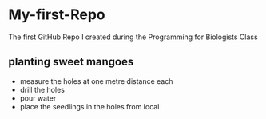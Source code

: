 # My-first-Repo
The first GitHub Repo I created during the Programming for Biologists Class
## planting sweet mangoes
* measure the holes at one metre distance each
* drill the holes
* pour water
* place the seedlings in the holes
 from local
